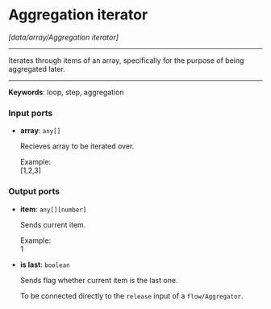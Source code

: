 # Aggregation iterator

_[data/array/Aggregation iterator]_

---

Iterates through items of an array, specifically for the purpose of being aggregated later.  

---

__Keywords__: loop, step, aggregation

### Input ports

* __array__: ` any[] `

    Recieves array to be iterated over.  
      
    Example:  
    [1,2,3]  

### Output ports

* __item__: ` any[][number] `

    Sends current item.  
      
    Example:  
    1  


* __is last__: ` boolean `

    Sends flag whether current item is the last one.  
      
    To be connected directly to the `release` input of a `flow/Aggregator`.  

